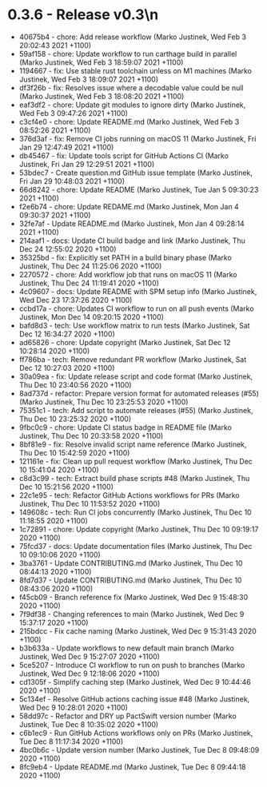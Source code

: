 # 0.3.6 - Release v0.3\n
* 40675b4 - chore: Add release workflow (Marko Justinek, Wed Feb 3 20:02:43 2021 +1100)
* 59af158 - chore: Update workflow to run carthage build in parallel (Marko Justinek, Wed Feb 3 18:59:07 2021 +1100)
* 1194667 - fix: Use stable rust toolchain unless on M1 machines (Marko Justinek, Wed Feb 3 18:09:07 2021 +1100)
* df3f26b - fix: Resolves issue where a decodable value could be null (Marko Justinek, Wed Feb 3 18:08:20 2021 +1100)
* eaf3df2 - chore: Update git modules to ignore dirty (Marko Justinek, Wed Feb 3 09:47:26 2021 +1100)
* c3cf4e0 - chore: Update README.md (Marko Justinek, Wed Feb 3 08:52:26 2021 +1100)
* 376d3af - fix: Remove CI jobs running on macOS 11 (Marko Justinek, Fri Jan 29 12:47:49 2021 +1100)
* db45467 - fix: Update tools script for GitHub Actions CI (Marko Justinek, Fri Jan 29 12:29:51 2021 +1100)
* 53bdec7 - Create question.md GitHub issue template (Marko Justinek, Fri Jan 29 10:48:03 2021 +1100)
* 66d8242 - chore: Update README (Marko Justinek, Tue Jan 5 09:30:23 2021 +1100)
* f2e6b74 - chore: Update REDAME.md (Marko Justinek, Mon Jan 4 09:30:37 2021 +1100)
* 32fe7af - Update README.md (Marko Justinek, Mon Jan 4 09:28:14 2021 +1100)
* 214aaf1 - docs: Update CI build badge and link (Marko Justinek, Thu Dec 24 12:55:02 2020 +1100)
* 35325bd - fix: Explicitly set PATH in a build binary phase (Marko Justinek, Thu Dec 24 11:25:06 2020 +1100)
* 2270572 - chore: Add workflow job that runs on macOS 11 (Marko Justinek, Thu Dec 24 11:19:41 2020 +1100)
* 4c09607 - docs: Update README with SPM setup info (Marko Justinek, Wed Dec 23 17:37:26 2020 +1100)
* ccbd17a - chore: Updates CI workflow to run on all push events (Marko Justinek, Mon Dec 14 09:20:15 2020 +1100)
* bafd8d3 - tech: Use workflow matrix to run tests (Marko Justinek, Sat Dec 12 16:34:27 2020 +1100)
* ad65826 - chore: Update copyright (Marko Justinek, Sat Dec 12 10:28:14 2020 +1100)
* ff786ba - tech: Remove redundant PR workflow (Marko Justinek, Sat Dec 12 10:27:03 2020 +1100)
* 30a09ea - fix: Update release script and code format (Marko Justinek, Thu Dec 10 23:40:56 2020 +1100)
* 8ad737d - refactor: Prepare version format for automated releases (#55) (Marko Justinek, Thu Dec 10 23:25:53 2020 +1100)
* 75351c1 - tech: Add script to automate releases (#55) (Marko Justinek, Thu Dec 10 23:25:32 2020 +1100)
* 9fbc0c9 - chore: Update CI status badge in README file (Marko Justinek, Thu Dec 10 20:33:58 2020 +1100)
* 8bf81e9 - fix: Resolve invalid script name reference (Marko Justinek, Thu Dec 10 15:42:59 2020 +1100)
* 121161e - fix: Clean up pull request workflow (Marko Justinek, Thu Dec 10 15:41:04 2020 +1100)
* c8d3c99 - tech: Extract build phase scripts #48 (Marko Justinek, Thu Dec 10 15:21:56 2020 +1100)
* 22c1e95 - tech: Refactor GitHub Actions workflows for PRs (Marko Justinek, Thu Dec 10 11:53:52 2020 +1100)
* 149608c - tech: Run CI jobs concurrently (Marko Justinek, Thu Dec 10 11:18:55 2020 +1100)
* 1c72891 - chore: Update copyright (Marko Justinek, Thu Dec 10 09:19:17 2020 +1100)
* 75fcd37 - docs: Update documentation files (Marko Justinek, Thu Dec 10 09:10:06 2020 +1100)
* 3ba3761 - Update CONTRIBUTING.md (Marko Justinek, Thu Dec 10 08:44:13 2020 +1100)
* 8fd7d37 - Update CONTRIBUTING.md (Marko Justinek, Thu Dec 10 08:43:06 2020 +1100)
* f45cb09 - Branch reference fix (Marko Justinek, Wed Dec 9 15:48:30 2020 +1100)
* 7f9df38 - Changing references to main (Marko Justinek, Wed Dec 9 15:37:17 2020 +1100)
* 215bdcc - Fix cache naming (Marko Justinek, Wed Dec 9 15:31:43 2020 +1100)
* b3b633a - Update workflows to new default main branch (Marko Justinek, Wed Dec 9 15:27:07 2020 +1100)
* 5ce5207 - Introduce CI workflow to run on push to branches (Marko Justinek, Wed Dec 9 12:18:06 2020 +1100)
* cd1305f - Simplify caching step (Marko Justinek, Wed Dec 9 10:44:46 2020 +1100)
* 5c134ef - Resolve GitHub actions caching issue #48 (Marko Justinek, Wed Dec 9 10:28:01 2020 +1100)
* 58dd97c - Refactor and DRY up PactSwift version number (Marko Justinek, Tue Dec 8 10:35:02 2020 +1100)
* c6b1ec9 - Run GitHub Actions workflows only on PRs (Marko Justinek, Tue Dec 8 11:17:34 2020 +1100)
* 4bc0b6c - Update version number (Marko Justinek, Tue Dec 8 09:48:09 2020 +1100)
* 8fc9eb4 - Update README.md (Marko Justinek, Tue Dec 8 09:44:18 2020 +1100)
